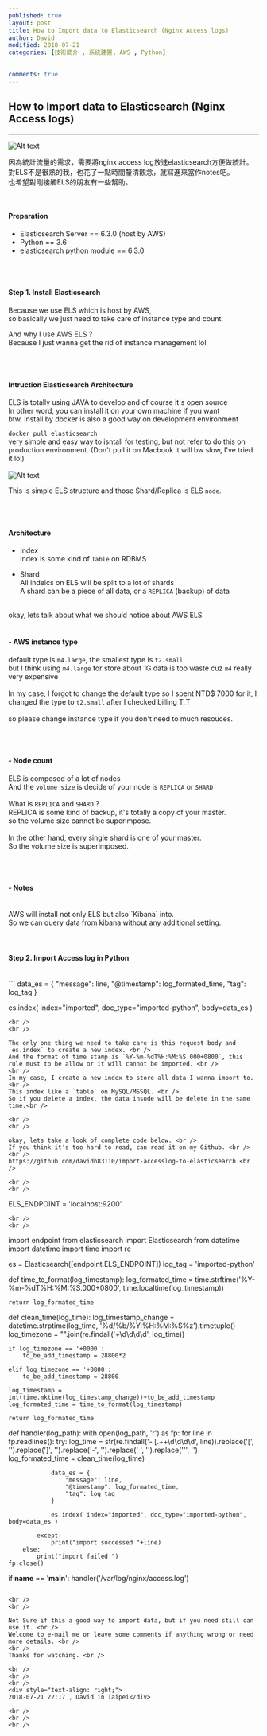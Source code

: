 ```yaml
---
published: true
layout: post
title: How to Import data to Elasticsearch (Nginx Access logs)
author: David
modified: 2018-07-21
categories: [技術簡介 , 系統建置, AWS , Python]

  
comments: true
---
```


## How to Import data to Elasticsearch (Nginx Access logs)
---

![Alt text](http://obj-cache.cloud.ruanbekker.com/elasticsearch-2.jpg)

因為統計流量的需求，需要將nginx access log放進elasticsearch方便做統計。 <br />
對ELS不是很熟的我，也花了一點時間釐清觀念，就寫進來當作notes吧。 <br />
也希望對剛接觸ELS的朋友有一些幫助。<br />

<br />

#### Preparation

- Elasticsearch Server == 6.3.0 (host by AWS)
- Python == 3.6
- elasticsearch python module == 6.3.0

<br />
<br />

#### Step 1. Install Elasticsearch

Because we use ELS which is host by AWS, <br />
so basically we just need to take care of instance type and count.<br />

And why I use AWS ELS ?<br />
Because I just wanna get the rid of instance management lol<br />

<br />
<br />


#### Intruction Elasticsearch Architecture


ELS is totally using JAVA to develop and of course it's open source<br />
In other word, you can install it on your own machine if you want<br />
btw, install by docker is also a good way on development environment<br />

`docker pull elasticsearch` <br />
very simple and easy way to isntall for testing, but not refer to do this on production environment. (Don't pull it on Macbook it will bw slow, I've tried it lol) <br />
<br />
![Alt text](http://www.uml.org.cn/bigdata/images/2018012633.jpg)

This is simple ELS structure and those Shard/Replica is ELS `node`. <br />

<br />
<br />

#### Architecture
- Index <br />
  index is some kind of `Table` on RDBMS <br />

- Shard <br />
  All indeics on ELS will be split to a lot of shards <br />
  A shard can be a piece of all data, or a `REPLICA` (backup) of data <br />

<br />
okay, lets talk about what we should notice about AWS ELS

<br />
<br />

#### - AWS instance type 
  default type is `m4.large`, the smallest type is `t2.small` <br />
  but I think using `m4.large` for store about 1G data is too waste cuz `m4` really very expensive<br />
<br />
  In my case, I forgot to change the default type so I spent NTD$ 7000 for it, I changed the type to `t2.small` after I checked billing T_T <br />
  <br />
  so please change instance type if you don't need to much resouces.<br />
  
  <br />
  <br />

#### -  Node count
  ELS is composed of a lot of nodes<br />
  And the `volume size` is decide of your node is `REPLICA` or `SHARD` <br />
  <br />
  What is `REPLICA` and `SHARD` ? <br />
  REPLICA is some kind of backup, it's totally a copy of your master. <br />
  so the volume size cannot be superimpose. <br />
   <br />
  In the other hand, every single shard is one of your master. <br />
  So the volume size is superimposed. <br />
  
  <br />
  <br />

#### - Notes
<br />
  AWS will install not only ELS but also `Kibana` into. <br />
  So we can query data from kibana without any additional setting. <br />

<br />
<br />

#### Step 2. Import Access log in Python
<br />
```
data_es = { 
    "message": line,
    "@timestamp": log_formated_time,
    "tag": log_tag
} 

es.index( index="imported", doc_type="imported-python", body=data_es )
```
<br />
<br />

The only one thing we need to take care is this request body and `es.index` to create a new index. <br />
And the format of time stamp is `%Y-%m-%dT%H:%M:%S.000+0800`, this rule must to be allow or it will cannot be imported. <br />
<br />
In my case, I create a new index to store all data I wanna import to. <br />
This index like a `table` on MySQL/MSSQL. <br />
So if you delete a index, the data insode will be delete in the same time.<br />

<br />
<br />

okay, lets take a look of complete code below. <br />
If you think it's too hard to read, can read it on my Github. <br />
<br />
https://github.com/davidh83110/import-accesslog-to-elasticsearch <br />

<br />
<br />

```
ELS_ENDPOINT = 'localhost:9200'
```
<br />
<br />
```
import endpoint
from elasticsearch import Elasticsearch
from datetime import datetime
import time
import re

es = Elasticsearch([endpoint.ELS_ENDPOINT])
log_tag = 'imported-python'

def time_to_format(log_timestamp):
    log_formated_time = time.strftime('%Y-%m-%dT%H:%M:%S.000+0800', time.localtime(log_timestamp))

    return log_formated_time

def clean_time(log_time):
    log_timestamp_change = datetime.strptime(log_time, '%d/%b/%Y:%H:%M:%S%z').timetuple()
    log_timezone = "".join(re.findall('\+\d\d\d\d', log_time))

    if log_timezone == '+0000':
        to_be_add_timestamp = 28800*2

    elif log_timezone == '+0800':
        to_be_add_timestamp = 28800

    log_timestamp = int(time.mktime(log_timestamp_change))+to_be_add_timestamp
    log_formated_time = time_to_format(log_timestamp)

    return log_formated_time
    
def handler(log_path):
    with open(log_path, 'r') as fp:
        for line in fp.readlines():
            try:
                log_time = str(re.findall('- \[.+\+\d\d\d\d', line)).replace('[', '').replace(']', '').replace('-', '').replace(' ', '').replace('\'', '')
                log_formated_time = clean_time(log_time)

                data_es = { 
                    "message": line,
                    "@timestamp": log_formated_time,
                    "tag": log_tag
                } 

                es.index( index="imported", doc_type="imported-python", body=data_es )
                
            except:
                print("import successed "+line)
        else:
            print("import failed ")
    fp.close()

if __name__ == '__main__':
    handler('/var/log/nginx/access.log')
    
```

<br />
<br />

Not Sure if this a good way to import data, but if you need still can use it. <br />
Welcome to e-mail me or leave some comments if anything wrong or need more details. <br />
<br />
Thanks for watching. <br />

<br />
<br />
<br />
<div style="text-align: right;">
2018-07-21 22:17 , David in Taipei</div>

<br />
<br />
<br />


